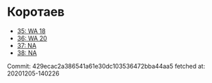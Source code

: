 # Коротаев
- [35: WA 18](35.md)
- [36: WA 20](36.md)
- [37: NA](37.md)
- [38: NA](38.md)

Commit: 429ecac2a386541a61e30dc103536472bba44aa5
 fetched at: 20201205-140226
